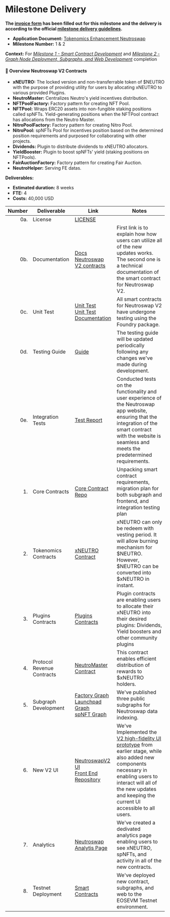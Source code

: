 # Milestone Delivery

**The [invoice form](https://forms.gle/wLuAzXKa9qYrZQob9) has been filled out for this milestone and the delivery is according to the official [milestone delivery guidelines](https://github.com/eosnetworkfoundation/grant-framework/blob/master/docs/milestone-deliverables-guidelines.md).**

* **Application Document:** [Tokenomics Enhancement Neutroswap
  ](https://github.com/eosnetworkfoundation/grant-framework/blob/main/applications/tokenomics_enhancement_neutroswap.md#eos-network-foundation-grant-proposal)
* **Milestone Number:** 1 & 2

**Context:**
For *[Milestone 1 - Smart Contract Development](https://github.com/eosnetworkfoundation/grant-framework/blob/main/applications/tokenomics_enhancement_neutroswap.md#milestone-1---smart-contract-development)* and *[Milestone 2 - Graph Node Deployment, Subgraphs, and Web Development](https://github.com/eosnetworkfoundation/grant-framework/blob/main/applications/tokenomics_enhancement_neutroswap.md#milestone-1---smart-contract-development)* completion

#### 📜 Overview Neutroswap V2 Contracts

- **xNEUTRO:** The locked version and non-transferrable token of $NEUTRO with the purpose of providing utility for users by allocating xNEUTRO to various provided Plugins.
- **NeutroMaster:** Centralizes Neutro's yield incentives distribution.
- **NFTPoolFactory:** Factory pattern for creating NFT Pool.
- **NFTPool:** Wraps ERC20 assets into non-fungible staking positions called spNFTs. Yield-generating positions when the
  NFTPool contract has allocations from the Neutro Master.
- **NitroPoolFactory:** Factory pattern for creating Nitro Pool.
- **NitroPool:** spNFTs Pool for incentives position based on the determined position requirements and purposed for
  collaborating with other projects.
- **Dividends:** Plugin to distribute dividends to xNEUTRO allocators.
- **YieldBooster:** Plugin to boost spNFTs' yield (staking positions on NFTPools).
- **FairAuctionFactory:** Factory pattern for creating Fair Auction.
- **NeutroHelper:** Serving FE datas.

**Deliverables:**
- **Estimated duration:** 8 weeks
- **FTE:**  4
- **Costs:**  40,000 USD

| Number | Deliverable   | Link                                                                                                                                                                                                                                                                                                                                             | Notes    |
| -----: | ------------- | -------------------------------------------------------------------------------------------------------------------------------------------------------------------------------------------------------------------------------------------------------------------------------------------------------------------------------------------------|----------|
| 0a.    | License       | [LICENSE](https://github.com/neutroswap/neutroswap-v2-contracts/blob/main/LICENSE.md) |          |
| 0b.    | Documentation | [Docs](https://docs.neutroswap.io/) <br /> [Neutroswap V2 contracts](https://github.com/neutroswap/neutroswap-v2-contracts) | First link is to explain how how users can utilize all of the new updates works. The second one is a technical documentation of the smart contract for Neutroswap V2. |
| 0c.    | Unit Test     | [Unit Test](https://github.com/neutroswap/neutroswap-v2-contracts/tree/main/test) <br /> [Unit Test Documentation](https://github.com/neutroswap/neutroswap-v2-contracts/tree/main#-developer-guide) | All smart contracts for Neutroswap V2 have undergone testing using the Foundry package. |
| 0d.    | Testing Guide     | [Guide](https://github.com/neutroswap/neutroswap-v2-contracts?tab=readme-ov-file#-developer-guide) | The testing guide will be updated periodically following any changes we've made during development. |
| 0e.    | Integration Tests     | [Test Report](https://github.com/neutroswap/neutroswap-app/blob/dev/TESTREPORT.md) | Conducted tests on the functionality and user experience of the Neutroswap app website, ensuring that the integration of the smart contract with the website is seamless and meets the predetermined requirements. | 
| 1.     | Core Contracts | [Core Contract Repo](https://github.com/neutroswap/neutroswap-v2-contracts) | Unpacking smart contract requirements, migration plan for both subgraph and frontend, and integration testing plan |  
| 2.     | Tokenomics Contracts | [xNEUTRO Contract](https://github.com/neutroswap/neutroswap-v2-contracts/blob/main/src/tokens/XNeutroToken.sol) | xNEUTRO can only be redeem with vesting period. It will allow burning mechanism for $NEUTRO. However, $NEUTRO can be converted into $xNEUTRO in instant. |  
| 3.     | Plugins Contracts | [Plugins Contracts](https://github.com/neutroswap/neutroswap-v2-contracts/tree/main/src/plugins) | Plugin contracts are enabling users to allocate their xNEUTRO into their desired plugins: Dividends, Yield boosters and other community plugins |  
| 4.     | Protocol Revenue Contracts | [NeutroMaster Contract](https://github.com/neutroswap/neutroswap-v2-contracts/blob/main/src/nft-pool-factory/NeutroMaster.sol) | This contract enables efficient distribution of rewards to $xNEUTRO holders. |  
| 5.     | Subgraph Development | [Factory Graph](https://testnet.dbi.foundation/subgraphs/name/neutro-amm) <br /> [Launchpad Graph](http://testnet.dbi.foundation/subgraphs/name/neutro-launchpad) <br /> [spNFT Graph](http://testnet.dbi.foundation/subgraphs/name/neutro-nftPool)| We've published three public subgraphs for Neutroswap data indexing. |  
| 6.     | New V2 UI | [NeutroswapV2 UI](https://testnet-app.neutroswap.io/) <br /> [Front End Repository](https://github.com/neutroswap/neutroswap-app/tree/dev) | We've Implemented the [V2 high-fidelity UI prototype](https://www.figma.com/file/gkw76rgPT3CWqALsY51FEq/Neutroswap-V2-High-Fidelity-Prototype?type=design&node-id=0%3A1&mode=design&t=lZmmvo17eMou581J-1) from earlier stage, while also added new components necessary in enabling users to interact will all of the new updates and keeping the current UI accessible to all users. |  
| 7.     | Analytics | [Neutroswap Analytis Page](https://analytics.neutroswap.io/) | We've created a dedivated analytics page enabling users to see xNEUTRO, spNFTs, and activity in all of the new contracts. |  
| 8.     | Testnet Deployment | [Smart Contracts](https://github.com/neutroswap/neutroswap-v2-contracts?tab=readme-ov-file#testnet-contracts) | We've deployed new contract, subgraphs, and web to the EOSEVM Testnet environment. |  
